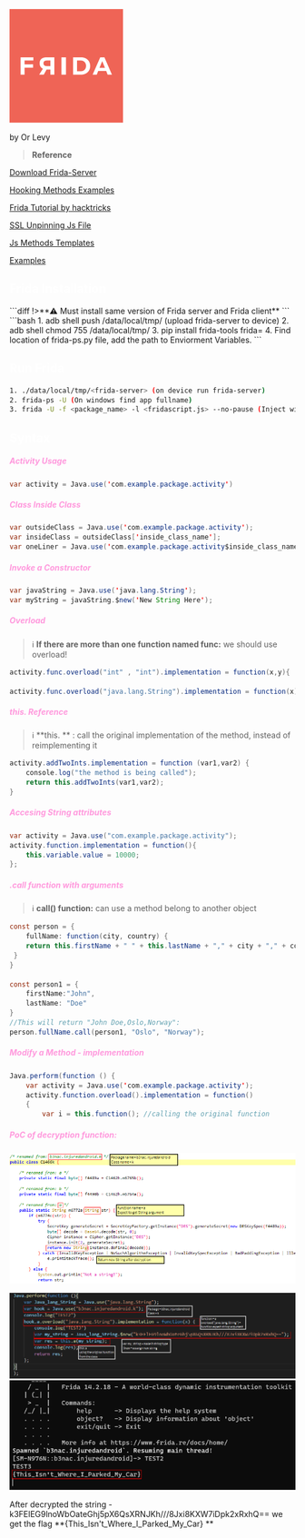 ![alt text](https://github.com/ImLevys/ImLevys.github.io/blob/main/Android/images/frida.png?raw=true) 

by Or Levy 
> **Reference**

 [Download Frida-Server](https://github.com/frida/frida/releases) 
 
 [Hooking Methods Examples](https://neo-geo2.gitbook.io/adventures-on-security/frida-scripting-guide/methods)
 
 [Frida Tutorial by hacktricks](https://book.hacktricks.xyz/mobile-apps-pentesting/android-app-pentesting/frida-tutorial) 
 
 [SSL Unpinning Js File](https://github.com/httptoolkit/frida-android-unpinning) 
 
 [Js Methods Templates](https://appsec-labs.com/portal/frida-cheatsheet-for-android/)
 
 [Examples](https://github.com/11x256/frida-android-examples)

<h2 style="color:#ffffff">Frida Installation</h2>
```diff
!>**⚠️ Must install same version of Frida server and Frida client**
```
```bash
1. adb shell push <frida-server> /data/local/tmp/ (upload frida-server to device)
2. adb shell chmod 755 /data/local/tmp/<frida-server>
3. pip install frida-tools frida=<version>
4. Find location of frida-ps.py file, add the path to Enviorment Variables. 
```

<h2 style="color:#ffffff">Run Frida</h2>

```bash
1. ./data/local/tmp/<frida-server> (on device run frida-server)
2. frida-ps -U (On windows find app fullname)
3. frida -U -f <package_name> -l <fridascript.js> --no-pause (Inject with Frida)
```

<h2 style="color:#ffffff">Syntax</h2>
<h5 style="color:#ff99dd">Activity Usage</h5>

```java
var activity = Java.use('com.example.package.activity')
```

<h5 style="color:#ff99dd">Class Inside Class </h5> 

```java
var outsideClass = Java.use('com.example.package.activity');
var insideClass = outsideClass['inside_class_name']; 
var oneLiner = Java.use('com.example.package.activity$inside_class_name');
```

<h5 style="color:#ff99dd">Invoke a Constructor </h5>

```java
var javaString = Java.use('java.lang.String');
var myString = javaString.$new('New String Here');  
```

<h5 style="color:#ff99dd">Overload </h5>

> ℹ️ **If there are more than one function named func:** 
> we should use overload!

```java
activity.func.overload("int" , "int").implementation = function(x,y){

activity.func.overload("java.lang.String").implementation = function(x){
```

<h5 style="color:#ff99dd">this. Reference</h5>

> ℹ️ **this. ** : call the original implementation of the method, instead of reimplementing it

```java
activity.addTwoInts.implementation = function (var1,var2) {
    console.log("the method is being called");
    return this.addTwoInts(var1,var2);
}
```

<h5 style="color:#ff99dd">Accesing String attributes</h5>

```java
var activity = Java.use("com.example.package.activity");  
activity.function.implementation = function(){
	this.variable.value = 10000;
};
```

<h5 style="color:#ff99dd">.call function with arguments</h5>

> ℹ️ **call() function:** can use a method belong to another object


```java
const person = {  
	fullName: function(city, country) {  
	return this.firstName + " " + this.lastName + "," + city + "," + country;  
 }  
}  
  
const person1 = {  
	firstName:"John",  
	lastName: "Doe"  
}  
//This will return "John Doe,Oslo,Norway":
person.fullName.call(person1, "Oslo", "Norway");
```

<h5 style="color:#ff99dd">Modify a Method - implementation</h5>

```java
Java.perform(function () {
	var activity = Java.use('com.example.package.activity');
	activity.function.overload().implementation = function()
	{
		var i = this.function(); //calling the original function
``` 


<h5 style="color:#ff99dd">PoC of decryption function:</h5>

![alt text](https://github.com/ImLevys/ImLevys.github.io/blob/main/Android/images/example_decypt0%201.png?raw=true)

![alt text](https://github.com/ImLevys/ImLevys.github.io/blob/main/Android/images/example_decypt%202.png?raw=true)
![alt text](https://github.com/ImLevys/ImLevys.github.io/blob/main/Android/images/example_decypt1.png?raw=true)

After decrypted the string -k3FElEG9lnoWbOateGhj5pX6QsXRNJKh///8Jxi8KXW7iDpk2xRxhQ==
we get the flag **{This_Isn't_Where_I_Parked_My_Car} **
